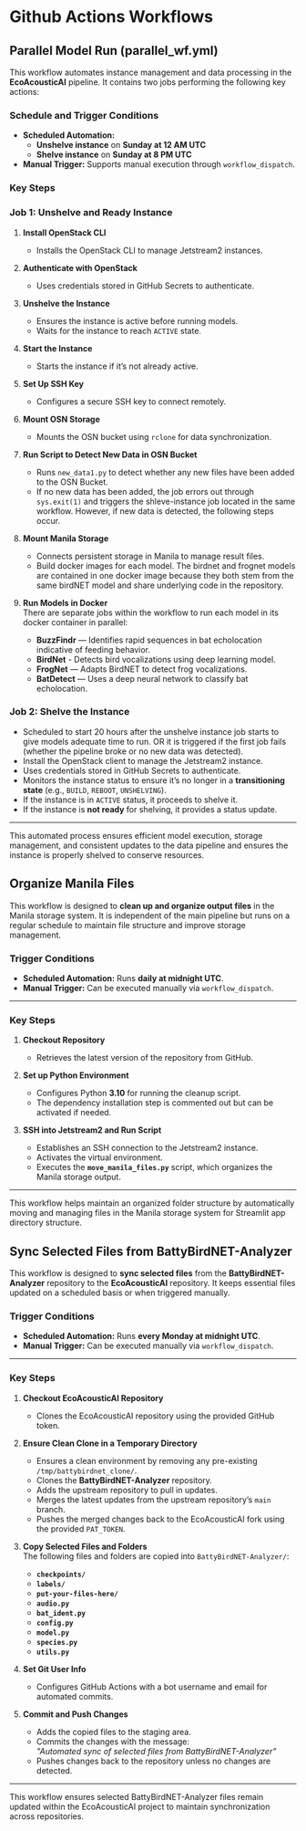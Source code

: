 # Github Actions Workflows

## Parallel Model Run (parallel_wf.yml)

This workflow automates instance management and data processing in the **EcoAcousticAI** pipeline. It contains two jobs performing the following key actions:

### **Schedule and Trigger Conditions**
- **Scheduled Automation:**  
  - **Unshelve instance** on **Sunday at 12 AM UTC**  
  - **Shelve instance** on **Sunday at 8 PM UTC**  
- **Manual Trigger:** Supports manual execution through `workflow_dispatch`.

### **Key Steps**
### Job 1: Unshelve and Ready Instance
1. **Install OpenStack CLI**  
   - Installs the OpenStack CLI to manage Jetstream2 instances.

2. **Authenticate with OpenStack**  
   - Uses credentials stored in GitHub Secrets to authenticate.

3. **Unshelve the Instance**  
   - Ensures the instance is active before running models.  
   - Waits for the instance to reach `ACTIVE` state.

4. **Start the Instance**  
   - Starts the instance if it’s not already active.

5. **Set Up SSH Key**  
   - Configures a secure SSH key to connect remotely.

6. **Mount OSN Storage**  
   - Mounts the OSN bucket using `rclone` for data synchronization.  

7. **Run Script to Detect New Data in OSN Bucket**
   - Runs `new_data1.py` to detect whether any new files have been added to the OSN Bucket.
   - If no new data has been added, the job errors out through `sys.exit(1)` and triggers the shleve-instance job located in the same workflow. However, if new data is detected, the following steps occur.

8. **Mount Manila Storage**  
   - Connects persistent storage in Manila to manage result files.
   - Build docker images for each model. The birdnet and frognet models are contained in one docker image because they both stem from the same birdNET model and share underlying code in the repository. 

9. **Run Models in Docker**  
   There are separate jobs within the workflow to run each model in its docker container in parallel:
   - **BuzzFindr** — Identifies rapid sequences in bat echolocation indicative of feeding behavior.
   - **BirdNet** - Detects bird vocalizations using deep learning model.  
   - **FrogNet** — Adapts BirdNET to detect frog vocalizations.
   - **BatDetect** — Uses a deep neural network to classify bat echolocation.  

### Job 2: Shelve the Instance
   - Scheduled to start 20 hours after the unshelve instance job starts to give models adequate time to run. OR it is triggered if the first job fails (whether the pipeline broke or no new data was detected).
   - Install the OpenStack client to manage the Jetstream2 instance.
   - Uses credentials stored in GitHub Secrets to authenticate.
   - Monitors the instance status to ensure it’s no longer in a **transitioning state** (e.g., `BUILD`, `REBOOT`, `UNSHELVING`).  
   - If the instance is in `ACTIVE` status, it proceeds to shelve it.  
   - If the instance is **not ready** for shelving, it provides a status update.

---

This automated process ensures efficient model execution, storage management, and consistent updates to the data pipeline and ensures the instance is properly shelved to conserve resources.


## **Organize Manila Files**

This workflow is designed to **clean up and organize output files** in the Manila storage system. It is independent of the main pipeline but runs on a regular schedule to maintain file structure and improve storage management.

### **Trigger Conditions**
- **Scheduled Automation:** Runs **daily at midnight UTC**.
- **Manual Trigger:** Can be executed manually via `workflow_dispatch`.

---

### **Key Steps**
1. **Checkout Repository**  
   - Retrieves the latest version of the repository from GitHub.

2. **Set up Python Environment**  
   - Configures Python **3.10** for running the cleanup script.  
   - The dependency installation step is commented out but can be activated if needed.

3. **SSH into Jetstream2 and Run Script**  
   - Establishes an SSH connection to the Jetstream2 instance.  
   - Activates the virtual environment.  
   - Executes the **`move_manila_files.py`** script, which organizes the Manila storage output.

---

This workflow helps maintain an organized folder structure by automatically moving and managing files in the Manila storage system for Streamlit app directory structure.

## **Sync Selected Files from BattyBirdNET-Analyzer**

This workflow is designed to **sync selected files** from the **BattyBirdNET-Analyzer** repository to the **EcoAcousticAI** repository. It keeps essential files updated on a scheduled basis or when triggered manually.

### **Trigger Conditions**
- **Scheduled Automation:** Runs **every Monday at midnight UTC**.
- **Manual Trigger:** Can be executed manually via `workflow_dispatch`.

---

### **Key Steps**
1. **Checkout EcoAcousticAI Repository**  
   - Clones the EcoAcousticAI repository using the provided GitHub token.

2. **Ensure Clean Clone in a Temporary Directory**  
   - Ensures a clean environment by removing any pre-existing `/tmp/battybirdnet_clone/`.  
   - Clones the **BattyBirdNET-Analyzer** repository.  
   - Adds the upstream repository to pull in updates.  
   - Merges the latest updates from the upstream repository’s `main` branch.  
   - Pushes the merged changes back to the EcoAcousticAI fork using the provided `PAT_TOKEN`.

3. **Copy Selected Files and Folders**  
   The following files and folders are copied into `BattyBirdNET-Analyzer/`:
   - **`checkpoints/`**
   - **`labels/`**
   - **`put-your-files-here/`**
   - **`audio.py`**
   - **`bat_ident.py`**
   - **`config.py`**
   - **`model.py`**
   - **`species.py`**
   - **`utils.py`**

4. **Set Git User Info**  
   - Configures GitHub Actions with a bot username and email for automated commits.

5. **Commit and Push Changes**  
   - Adds the copied files to the staging area.  
   - Commits the changes with the message:  
     _"Automated sync of selected files from BattyBirdNET-Analyzer"_  
   - Pushes changes back to the repository unless no changes are detected.

---

This workflow ensures selected BattyBirdNET-Analyzer files remain updated within the EcoAcousticAI project to maintain synchronization across repositories.










